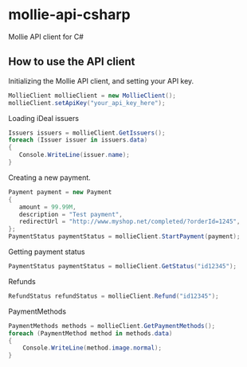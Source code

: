 mollie-api-csharp
=================

Mollie API client for C#

## How to use the API client ##

Initializing the Mollie API client, and setting your API key.

```c#
MollieClient mollieClient = new MollieClient();
mollieClient.setApiKey("your_api_key_here");
```

Loading iDeal issuers

```c#
Issuers issuers = mollieClient.GetIssuers();
foreach (Issuer issuer in issuers.data)
{
   Console.WriteLine(issuer.name);
}
```

Creating a new payment.

```c#
Payment payment = new Payment 
{ 
   amount = 99.99M, 
   description = "Test payment", 
   redirectUrl = "http://www.myshop.net/completed/?orderId=1245",
};
PaymentStatus paymentStatus = mollieClient.StartPayment(payment);
```

Getting payment status

```c#
PaymentStatus paymentStatus = mollieClient.GetStatus("id12345");
```

Refunds

```c#
RefundStatus refundStatus = mollieClient.Refund("id12345");
```

PaymentMethods

```c#
PaymentMethods methods = mollieClient.GetPaymentMethods();
foreach (PaymentMethod method in methods.data)
{
	Console.WriteLine(method.image.normal);
}
```
